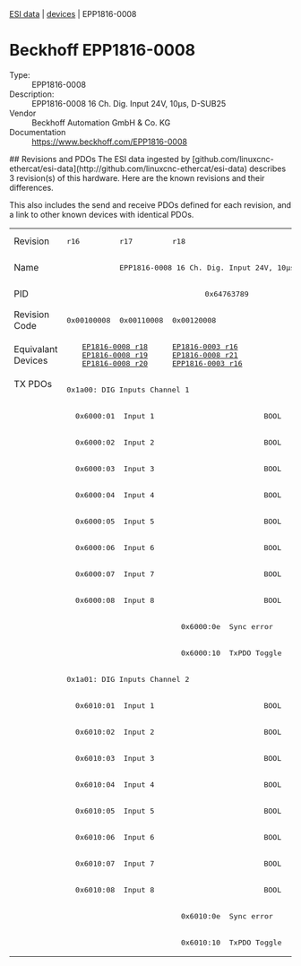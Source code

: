 <div class="nav"><a href="/esi-data">ESI data</a> | <a href="/esi-data/devices">devices</a> | EPP1816-0008</div>

#  Beckhoff EPP1816-0008

<dl>
  <dt>Type:</dt><dd>EPP1816-0008</dd>
  <dt>Description:</dt><dd>EPP1816-0008 16 Ch. Dig. Input 24V, 10µs, D-SUB25</dd>
  <dt>Vendor</dt><dd>Beckhoff Automation GmbH & Co. KG</dd>
  <dt>Documentation</dt><dd><a href="https://www.beckhoff.com/EPP1816-0008">https://www.beckhoff.com/EPP1816-0008</a></dd>
</dl>
## Revisions and PDOs
The ESI data ingested by [github.com/linuxcnc-ethercat/esi-data](http://github.com/linuxcnc-ethercat/esi-data) describes 3 revision(s) of this hardware.  Here are the known revisions and their differences.

This also includes the send and receive PDOs defined for each revision, and a link to other known devices with identical PDOs.

<table>
<tr >
<td class="first">Revision</td>
<td ><pre>r16</pre></td>
<td ><pre>r17</pre></td>
<td ><pre>r18</pre></td>
</tr>
<tr >
<td class="first">Name</td>
<td  colspan=3 align="center"><pre>EPP1816-0008 16 Ch. Dig. Input 24V, 10µs, D-SUB25</pre></td>
</tr>
<tr >
<td class="first">PID</td>
<td  colspan=3 align="center"><pre>0x64763789</pre></td>
</tr>
<tr >
<td class="first">Revision Code</td>
<td ><pre>0x00100008</pre></td>
<td ><pre>0x00110008</pre></td>
<td ><pre>0x00120008</pre></td>
</tr>
<tr >
<td class="first">Equivalant Devices</td>
<td  colspan=2 align="center"><pre><a href="EP1816-0008">EP1816-0008 r18</a><br/><a href="EP1816-0008">EP1816-0008 r19</a><br/><a href="EP1816-0008">EP1816-0008 r20</a></pre></td>
<td ><pre><a href="EP1816-0003">EP1816-0003 r16</a><br/><a href="EP1816-0008">EP1816-0008 r21</a><br/><a href="EPP1816-0003">EPP1816-0003 r16</a></pre></td>
</tr>
<tr class="txpdo pdosection">
<td class="first" rowspan=22 valign=top>TX PDOs</td>
<td colspan=3 align="left"><pre>0x1a00: DIG Inputs Channel 1</pre></td>
<td></td>
</tr>
<tr class="txpdo">
<td  colspan=3 align="left"><pre>  0x6000:01  Input 1                         BOOL</pre></td>
</tr>
<tr class="txpdo">
<td  colspan=3 align="left"><pre>  0x6000:02  Input 2                         BOOL</pre></td>
</tr>
<tr class="txpdo">
<td  colspan=3 align="left"><pre>  0x6000:03  Input 3                         BOOL</pre></td>
</tr>
<tr class="txpdo">
<td  colspan=3 align="left"><pre>  0x6000:04  Input 4                         BOOL</pre></td>
</tr>
<tr class="txpdo">
<td  colspan=3 align="left"><pre>  0x6000:05  Input 5                         BOOL</pre></td>
</tr>
<tr class="txpdo">
<td  colspan=3 align="left"><pre>  0x6000:06  Input 6                         BOOL</pre></td>
</tr>
<tr class="txpdo">
<td  colspan=3 align="left"><pre>  0x6000:07  Input 7                         BOOL</pre></td>
</tr>
<tr class="txpdo">
<td  colspan=3 align="left"><pre>  0x6000:08  Input 8                         BOOL</pre></td>
</tr>
<tr class="txpdo">
<td  colspan=2 align="left"></td>
<td ><pre>  0x6000:0e  Sync error                      BOOL</pre></td>
</tr>
<tr class="txpdo">
<td  colspan=2 align="left"></td>
<td ><pre>  0x6000:10  TxPDO Toggle                    BOOL</pre></td>
</tr>
<tr class="txpdo pdosection">
<td  colspan=3 align="left"><pre>0x1a01: DIG Inputs Channel 2</pre></td>
</tr>
<tr class="txpdo">
<td  colspan=3 align="left"><pre>  0x6010:01  Input 1                         BOOL</pre></td>
</tr>
<tr class="txpdo">
<td  colspan=3 align="left"><pre>  0x6010:02  Input 2                         BOOL</pre></td>
</tr>
<tr class="txpdo">
<td  colspan=3 align="left"><pre>  0x6010:03  Input 3                         BOOL</pre></td>
</tr>
<tr class="txpdo">
<td  colspan=3 align="left"><pre>  0x6010:04  Input 4                         BOOL</pre></td>
</tr>
<tr class="txpdo">
<td  colspan=3 align="left"><pre>  0x6010:05  Input 5                         BOOL</pre></td>
</tr>
<tr class="txpdo">
<td  colspan=3 align="left"><pre>  0x6010:06  Input 6                         BOOL</pre></td>
</tr>
<tr class="txpdo">
<td  colspan=3 align="left"><pre>  0x6010:07  Input 7                         BOOL</pre></td>
</tr>
<tr class="txpdo">
<td  colspan=3 align="left"><pre>  0x6010:08  Input 8                         BOOL</pre></td>
</tr>
<tr class="txpdo">
<td  colspan=2 align="left"></td>
<td ><pre>  0x6010:0e  Sync error                      BOOL</pre></td>
</tr>
<tr class="txpdo">
<td  colspan=2 align="left"></td>
<td ><pre>  0x6010:10  TxPDO Toggle                    BOOL</pre></td>
</tr>
</table>
